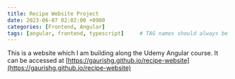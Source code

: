 ```yaml
---
title: Recipe Website Project
date: 2023-06-07 02:02:00 +0900
categories: [Frontend, Angular]
tags: [angular, frontend, typescript]     # TAG names should always be lowercase
---
```


This is a website which I am building along the Udemy Angular course. It can be accessed at [https://gaurishg.github.io/recipe-website](https://gaurishg.github.io/recipe-website)